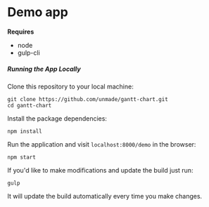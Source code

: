 # Demo app

**Requires**

* node
* gulp-cli

##### Running the App Locally

Clone this repository to your local machine:
```
git clone https://github.com/unmade/gantt-chart.git
cd gantt-chart
```


Install the package dependencies:
```
npm install
```


Run the application and visit `localhost:8000/demo` in the browser:
```
npm start
```

If you'd like to make modifications and update the build just run:
```
gulp
```

It will update the build automatically every time you make changes.
